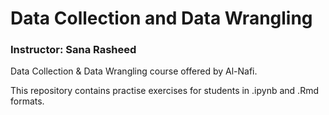 # Data Collection and Data Wrangling
### Instructor: Sana Rasheed

Data Collection &amp; Data Wrangling course offered by Al-Nafi.

This repository contains practise exercises for students in .ipynb and .Rmd formats.
